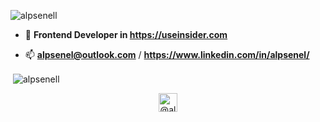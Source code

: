 <p align="left"> <img src="https://komarev.com/ghpvc/?username=alpsenell" alt="alpsenell" /> </p>

- 🔭 **Frontend Developer in https://useinsider.com**

- 📫 **alpsenel@outlook.com** / **https://www.linkedin.com/in/alpsenel/**


<p>&nbsp;<img align="center" src="https://github-readme-stats.vercel.app/api?username=alpsenell&show_icons=true" alt="alpsenell" /></p>

<p align="center">
<a href="https://medium.com/@alpsenel" target="blank"><img align="center" src="https://cdn.jsdelivr.net/npm/simple-icons@3.0.1/icons/medium.svg" alt="@alpsenel" height="30" width="30" /></a>
</p>
